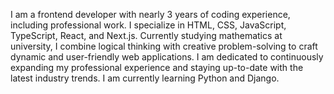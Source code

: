 I am a frontend developer with nearly 3 years of coding experience, including professional work. I specialize in HTML, CSS, JavaScript, TypeScript, React, and Next.js. Currently studying mathematics at university, I combine logical thinking with creative problem-solving to craft dynamic and user-friendly web applications. I am dedicated to continuously expanding my professional experience and staying up-to-date with the latest industry trends. I am currently learning Python and Django.
